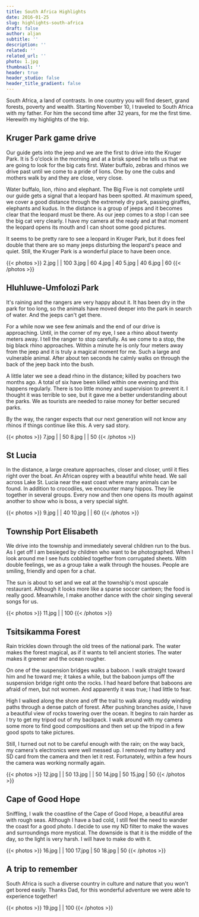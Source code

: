 ```yaml
---
title: South Africa Highlights
date: 2016-01-25
slug: highlights-south-africa
draft: false
author: aljan
subtitle: ''
description: ''
related: ''
related_url: ''
photo: 1.jpg
thumbnail: ''
header: true
header_studio: false
header_title_gradient: false
---
```


South Africa, a land of contrasts. In one country you will find desert, grand forests, poverty and wealth. Starting November 10, I traveled to South Africa with my father. For him the second time after 32 years, for me the first time. Herewith my highlights of the trip.

## Kruger Park game drive
Our guide gets into the jeep and we are the first to drive into the Kruger Park. It is 5 o'clock in the morning and at a brisk speed he tells us that we are going to look for the big cats first. Water buffalo, zebras and rhinos we drive past until we come to a pride of lions. One by one the cubs and mothers walk by and they are close, very close.

Water buffalo, lion, rhino and elephant. The Big Five is not complete until our guide gets a signal that a leopard has been spotted. At maximum speed, we cover a good distance through the extremely dry park, passing giraffes, elephants and kudus. In the distance is a group of jeeps and it becomes clear that the leopard must be there. As our jeep comes to a stop I can see the big cat very clearly. I have my camera at the ready and at that moment the leopard opens its mouth and I can shoot some good pictures.

It seems to be pretty rare to see a leopard in Kruger Park, but it does feel double that there are so many jeeps disturbing the leopard's peace and quiet. Still, the Kruger Park is a wonderful place to have been once.

<!-- Gallery #1 -->
{{< photos >}}
2.jpg | | 100
3.jpg | 60
4.jpg | 40
5.jpg | 40
6.jpg | 60
{{< /photos >}}

## Hluhluwe-Umfolozi Park
It's raining and the rangers are very happy about it. It has been dry in the park for too long, so the animals have moved deeper into the park in search of water. And the jeeps can't get there.

For a while now we see few animals and the end of our drive is approaching. Until, in the corner of my eye, I see a rhino about twenty meters away. I tell the ranger to stop carefully. As we come to a stop, the big black rhino approaches. Within a minute he is only four meters away from the jeep and it is truly a magical moment for me. Such a large and vulnerable animal. After about ten seconds he calmly walks on through the back of the jeep back into the bush.

A little later we see a dead rhino in the distance; killed by poachers two months ago. A total of six have been killed within one evening and this happens regularly. There is too little money and supervision to prevent it. I thought it was terrible to see, but it gave me a better understanding about the parks. We as tourists are needed to raise money for better secured parks.

By the way, the ranger expects that our next generation will not know any rhinos if things continue like this. A very sad story.

<!-- Gallery #2 -->
{{< photos >}}
7.jpg | | 50
8.jpg | | 50
{{< /photos >}}

## St Lucia
In the distance, a large creature approaches, closer and closer, until it flies right over the boat. An African osprey with a beautiful white head. We sail across Lake St. Lucia near the east coast where many animals can be found. In addition to crocodiles, we encounter many hippos. They lie together in several groups. Every now and then one opens its mouth against another to show who is boss, a very special sight.

<!-- Gallery #3 -->
{{< photos >}}
9.jpg | | 40
10.jpg | | 60
{{< /photos >}}

## Township Port Elisabeth
We drive into the township and immediately several children run to the bus. As I get off I am besieged by children who want to be photographed. When I look around me I see huts cobbled together from corrugated sheets. With double feelings, we as a group take a walk through the houses. People are smiling, friendly and open for a chat.

The sun is about to set and we eat at the township's most upscale restaurant. Although it looks more like a sparse soccer canteen; the food is really good. Meanwhile, I make another dance with the choir singing several songs for us.

<!-- Gallery #4 -->
{{< photos >}}
11.jpg | | 100
{{< /photos >}}

## Tsitsikamma Forest
Rain trickles down through the old trees of the national park. The water makes the forest magical, as if it wants to tell ancient stories. The water makes it greener and the ocean rougher.

On one of the suspension bridges walks a baboon. I walk straight toward him and he toward me; it takes a while, but the baboon jumps off the suspension bridge right onto the rocks. I had heard before that baboons are afraid of men, but not women. And apparently it was true; I had little to fear.

High I walked along the shore and off the trail to walk along muddy winding paths through a dense patch of forest. After pushing branches aside, I have a beautiful view of rocks towering over the ocean. It begins to rain harder as I try to get my tripod out of my backpack. I walk around with my camera some more to find good compositions and then set up the tripod in a few good spots to take pictures.

Still, I turned out not to be careful enough with the rain; on the way back, my camera's electronics were well messed up. I removed my battery and SD card from the camera and then let it rest. Fortunately, within a few hours the camera was working normally again.

<!-- Gallery #5 -->
{{< photos >}}
12.jpg | | 50
13.jpg | | 50
14.jpg | 50
15.jpg | 50
{{< /photos >}}

## Cape of Good Hope
Sniffling, I walk the coastline of the Cape of Good Hope, a beautiful area with rough seas. Although I have a bad cold, I still feel the need to wander the coast for a good photo. I decide to use my ND filter to make the waves and surroundings more mystical. The downside is that it is the middle of the day, so the light is very harsh. I will have to make do with it.

<!-- Gallery #6 -->
{{< photos >}}
16.jpg | | 100
17.jpg | 50
18.jpg | 50
{{< /photos >}}

## A trip to remember
South Africa is such a diverse country in culture and nature that you won't get bored easily. Thanks Dad, for this wonderful adventure we were able to experience together!

<!-- Gallery #7 -->
{{< photos >}}
19.jpg | | 100
{{< /photos >}}